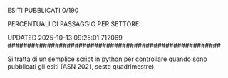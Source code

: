 ESITI PUBBLICATI 0/190 

PERCENTUALI DI PASSAGGIO PER SETTORE:

UPDATED 2025-10-13 09:25:01.712069
###################################################### 

Si tratta di un semplice script in python per controllare quando sono pubblicati gli esiti (ASN 2021, sesto quadrimestre).

